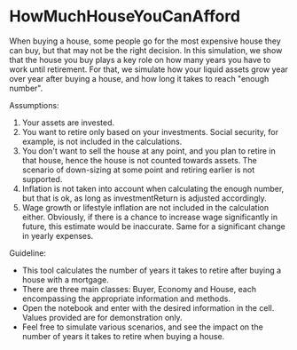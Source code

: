 # HowMuchHouseYouCanAfford

When buying a house, some people go for the most expensive house they can buy, but that may not be the right decision. In this simulation, we show that the house you buy plays a key role on how many years you have to work until retirement. For that, we simulate how your liquid assets grow year over year after buying a house, and how long it takes to reach "enough number".

Assumptions:

1. Your assets are invested.
2. You want to retire only based on your investments. Social security, for example, is not included in the calculations.
3. You don't want to sell the house at any point, and you plan to retire in that house, hence the house is not counted towards assets. The scenario of down-sizing at some point and retiring earlier is not supported.
4. Inflation is not taken into account when calculating the enough number, but that is ok, as long as investmentReturn is adjusted accordingly.
5. Wage growth or lifestyle inflation are not included in the calculation either. Obviously, if there is a chance to increase wage significantly in future, this estimate would be inaccurate. Same for a significant change in yearly expenses.

Guideline:
- This tool calculates the number of years it takes to retire after buying a house with a mortgage.
- There are three main classes: Buyer, Economy and House, each encompassing the appropriate information and methods.
- Open the notebook and enter with the desired information in the cell. Values provided are for demonstration only.
- Feel free to simulate various scenarios, and see the impact on the number of years it takes to retire when buying a house.